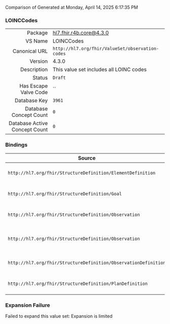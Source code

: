 Comparison of 
Generated at Monday, April 14, 2025 6:17:35 PM

### LOINCCodes

|      |     |
| ---: | --- |
| Package | hl7.fhir.r4b.core@4.3.0 |
| VS Name | LOINCCodes |
| Canonical URL | `http://hl7.org/fhir/ValueSet/observation-codes` |
| Version | 4.3.0 |
| Description | This value set includes all LOINC codes |
| Status | `Draft` |
| Has Escape Valve Code | `` |
| Database Key | `3961` |
| Database Concept Count | `0` |
| Database Active Concept Count | `0` |
### Bindings

| Source | Element | Binding | Strength | Element Short |
| ------ | ------- | ------- | -------- | ------------- |
| `http://hl7.org/fhir/StructureDefinition/ElementDefinition` | `ElementDefinition.code` | `http://hl7.org/fhir/ValueSet/observation-codes` | `Example` | Corresponding codes in terminologies |
| `http://hl7.org/fhir/StructureDefinition/Goal` | `Goal.target.measure` | `http://hl7.org/fhir/ValueSet/observation-codes` | `Example` | The parameter whose value is being tracked |
| `http://hl7.org/fhir/StructureDefinition/Observation` | `Observation.code` | `http://hl7.org/fhir/ValueSet/observation-codes` | `Example` | Type of observation (code / type) |
| `http://hl7.org/fhir/StructureDefinition/Observation` | `Observation.component.code` | `http://hl7.org/fhir/ValueSet/observation-codes` | `Example` | Type of component observation (code / type) |
| `http://hl7.org/fhir/StructureDefinition/ObservationDefinition` | `ObservationDefinition.code` | `http://hl7.org/fhir/ValueSet/observation-codes` | `Example` | Type of observation (code / type) |
| `http://hl7.org/fhir/StructureDefinition/PlanDefinition` | `PlanDefinition.goal.target.measure` | `http://hl7.org/fhir/ValueSet/observation-codes` | `Example` | The parameter whose value is to be tracked |

### Expansion Failure

Failed to expand this value set: Expansion is limited
